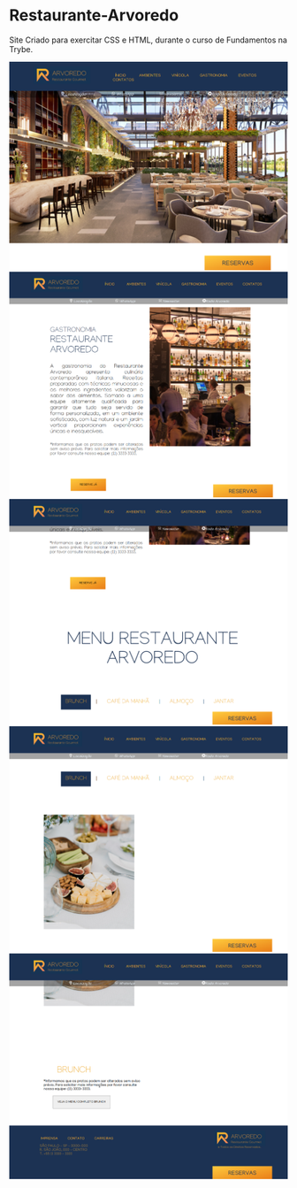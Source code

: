# Restaurante-Arvoredo

Site Criado para exercitar CSS e HTML, durante o curso de Fundamentos na Trybe.

  <img src="./images/Screenshot_470.png" alt="Restaurante - Arvoredo" />
  <img src="./images/Screenshot_472.png" alt="Restaurante - Arvoredo" />
  <img src="./images/Screenshot_473.png" alt="Restaurante - Arvoredo" />
  <img src="./images/Screenshot_474.png" alt="Restaurante - Arvoredo" />
  <img src="./images/Screenshot_475.png" alt="Restaurante - Arvoredo" />
